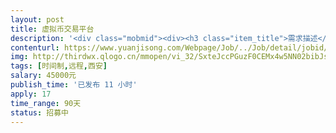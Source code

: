 ```yaml
---                
layout: post       
title: 虚拟币交易平台           
description: '<div class="mobmid"><div><h3 class="item_title">需求描述</h3><p>人员需求：Java开发工程师<br/>合作方式：技术顾问（长期合作）<br/>项目要求：<br/>1.3-5年开发经验；<br/>2.有虚拟币交易平台项目的开发经验，对于杠杆交易有深刻理解；<br/>3.工作积极认真；<br/>4.有合作意愿者，请及时和我联系，具体合作事宜详谈。</p></div><!--info end--></div>'     
contenturl: https://www.yuanjisong.com/Webpage/Job/../Job/detail/jobid/101515      
img: http://thirdwx.qlogo.cn/mmopen/vi_32/SxteJccPGuzF0CEMx4w5NN02bibJsggHiadycZu8bylRiaWWKlnadccDPADia4qz8uSMia7pJF4y4qx331dPbTibO4Rg/132             
tags: [时间制,远程,西安]            
salary: 45000元          
publish_time: '已发布 11 小时'         
apply: 17                   
time_range: 90天              
status: 招募中                  
---                 
```


